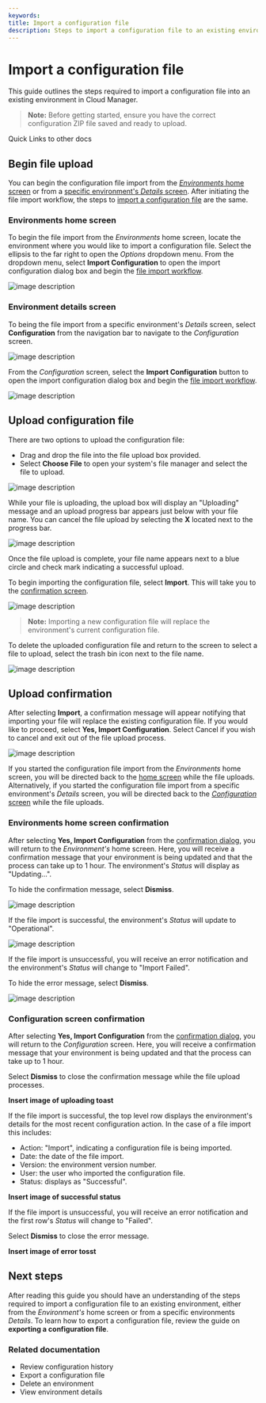 ```yaml
---
keywords:
title: Import a configuration file
description: Steps to import a configuration file to an existing environment
---
```

# Import a configuration file

This guide outlines the steps required to import a configuration file into an existing environment in Cloud Manager. 

> **Note:** Before getting started, ensure you have the correct configuration ZIP file saved and ready to upload.

Quick Links to other docs

## Begin file upload

You can begin the configuration file import from the [*Environments* home screen](#environments-home-screen) or from a [specific environment's *Details* screen](#environment-details-screen). After initiating the file import workflow, the steps to [import a configuration file](#upload-configuration-file) are the same.

### Environments home screen

To begin the file import from the *Environments* home screen, locate the environment where you would like to import a configuration file. Select the ellipsis to the far right to open the *Options* dropdown menu. From the dropdown menu, select **Import Configuration** to open the import configuration dialog box and begin the [file import workflow](#upload-configuration-file).

![image description](environments/environment-overview/images/import-configuration.png)

### Environment details screen

To being the file import from a specific environment's *Details* screen, select **Configuration** from the navigation bar to navigate to the *Configuration* screen.

![image description](environments/environment-overview/images/import-env-details-screen.png)

From the *Configuration* screen, select the **Import Configuration** button to open the import configuration dialog box and begin the [file import workflow](#upload-configuration-file).

![image description](environments/environment-overview/images/import-config-button.png)

## Upload configuration file

There are two options to upload the configuration file:

- Drag and drop the file into the file upload box provided.
- Select **Choose File** to open your system's file manager and select the file to upload.

![image description](environments/environment-overview/images/import-dialog.png)

While your file is uploading, the upload box will display an "Uploading" message and an upload progress bar appears just below with your file name. You can cancel the file upload by selecting the **X** located next to the progress bar.

![image description](environments/environment-overview/images/import-uploading.png)

Once the file upload is complete, your file name appears next to a blue circle and check mark indicating a successful upload.

To begin importing the configuration file, select **Import**. This will take you to the [confirmation screen](#upload-confirmation).

![image description](environments/environment-overview/images/import-successful-upload.png)

> **Note:** Importing a new configuration file will replace the environment's current configuration file.

To delete the uploaded configuration file and return to the screen to select a file to upload, select the trash bin icon next to the file name.

![image description](environments/environment-overview/images/import-delete-upload.png)

## Upload confirmation 

After selecting **Import**, a confirmation message will appear notifying that importing your file will replace the existing configuration file. If you would like to proceed, select **Yes, Import Configuration**. Select Cancel if you wish to cancel and exit out of the file upload process.

![image description](environments/environment-overview/images/import-confirm.png)

If you started the configuration file import from the *Environments* home screen, you will be directed back to the [home screen](#environments-home-screen-confirmation) while the file uploads. Alternatively, if you started the configuration file import from a specific environment's *Details* screen, you will be directed back to the [*Configuration* screen](#configuration-screen-confirmation) while the file uploads.

### Environments home screen confirmation

After selecting **Yes, Import Configuration** from the [confirmation dialog](#upload-confirmation), you will return to the *Environment's* home screen. Here, you will receive a confirmation message that your environment is being updated and that the process can take up to 1 hour. The environment's *Status* will display as "Updating...".

To hide the confirmation message, select **Dismiss**.

![image description](environments/environment-overview/images/import-updating.png)

If the file import is successful, the environment's *Status* will update to "Operational".

![image description](environments/environment-overview/images/import-operational.png)

If the file import is unsuccessful, you will receive an error notification and the environment's *Status* will change to "Import Failed".

To hide the error message, select **Dismiss**.

![image description](environments/environment-overview/images/import-failed.png)

### Configuration screen confirmation

After selecting **Yes, Import Configuration** from the [confirmation dialog](#upload-confirmation), you will return to the *Configuration* screen. Here, you will receive a confirmation message that your environment is being updated and that the process can take up to 1 hour.

Select **Dismiss** to close the confirmation message while the file upload processes.

**Insert image of uploading toast**

If the file import is successful, the top level row displays the environment's details for the most recent configuration action. In the case of a file import this includes:

- Action: "Import", indicating a configuration file is being imported.
- Date: the date of the file import.
- Version: the environment version number.
- User: the user who imported the configuration file.
- Status: displays as "Successful".

**Insert image of successful status**

If the file import is unsuccessful, you will receive an error notification and the first row's *Status* will change to "Failed".

Select **Dismiss** to close the error message.

**Insert image of error tosst**

## Next steps

After reading this guide you should have an understanding of the steps required to import a configuration file to an existing environment, either from the *Environment's* home screen or from a specific environments *Details*. To learn how to export a configuration file, review the guide on **exporting a configuration file**.

### Related documentation

- Review configuration history
- Export a configuration file
- Delete an environment
- View environment details
